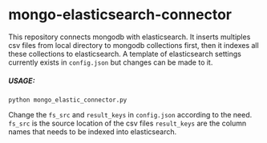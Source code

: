 # mongo-elasticsearch-connector
This repository  connects  mongodb with elasticsearch. It inserts multiples csv files from local directory to mongodb collections first, then it 
indexes all these collections to elasticsearch. A template of elasticsearch settings currently exists in `config.json` but changes can be made to it.

##### USAGE:  
```python mongo_elastic_connector.py```  

Change the `fs_src` and `result_keys` in `config.json` according to the need.
`fs_src` is the source location of the csv files
`result_keys` are the column names that needs to be indexed into elasticsearch.

